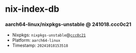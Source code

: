 # nix-index-db
### aarch64-linux/nixpkgs-unstable @ 241018.ccc0c21
- Nixpkgs: `nixpkgs-unstable`@[`ccc0c21`](https://github.com/NixOS/nixpkgs/commit/ccc0c2126893dd20963580b6478d1a10a4512185)
- Platform: `aarch64-linux`
- Timestamp: `20241018153518`
